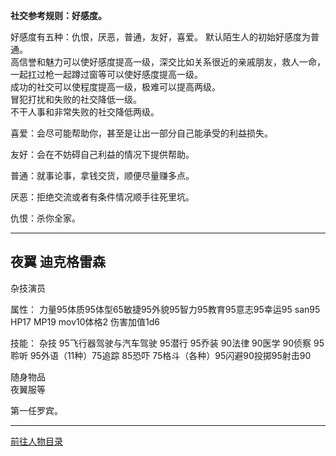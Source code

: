 
**社交参考规则：好感度。**

好感度有五种：仇恨，厌恶，普通，友好，喜爱。
默认陌生人的初始好感度为普通。  
高信誉和魅力可以使好感度提高一级，深交比如关系很近的亲戚朋友，救人一命，一起扛过枪一起蹲过窗等可以使好感度提高一级。  
成功的社交可以使程度提高一级，极难可以提高两级。  
冒犯打扰和失败的社交降低一级。  
不干人事和非常失败的社交降低两级。  

喜爱：会尽可能帮助你，甚至是让出一部分自己能承受的利益损失。

友好：会在不妨碍自己利益的情况下提供帮助。

普通：就事论事，拿钱交货，顺便尽量赚多点。

厌恶：拒绝交流或者有条件情况顺手往死里坑。

仇恨：杀你全家。

---
## 夜翼 迪克格雷森 

杂技演员

属性：
力量95体质95体型65敏捷95外貌95智力95教育95意志95幸运95 san95 HP17 MP19 mov10体格2 伤害加值1d6 

技能：
杂技 95飞行器驾驶与汽车驾驶 95潜行 95乔装 90法律 90医学 90侦察 95聆听 95外语（11种）75追踪 85恐吓 75格斗（各种）95闪避90投掷95射击90

随身物品  
夜翼服等

第一任罗宾。


---

[前往人物目录](../人物目录.md)